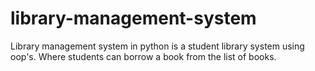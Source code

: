 # library-management-system
Library management system in python is a student library system using oop's. Where students can borrow a book from the list of books.
